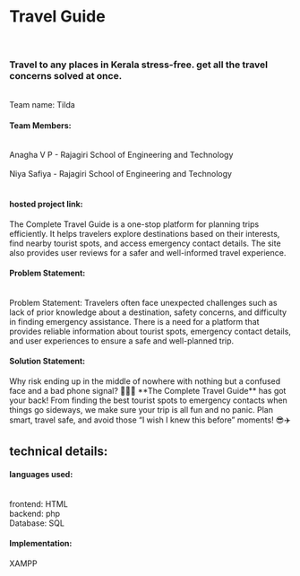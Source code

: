 <h1>Travel Guide</h1><br>
<h3>Travel to any places in Kerala stress-free. get all the travel concerns solved at once.</h3>
<br>Team name: Tilda<br>
<h4>Team Members:</h4>
 <br> <div>Anagha V P - Rajagiri School of Engineering and Technology</div>
 <br><div> Niya Safiya - Rajagiri School of Engineering and Technology<br></div>
<br><h4>hosted project link: </h4>
The Complete Travel Guide is a one-stop platform for planning trips efficiently. It helps travelers explore destinations based on their interests, find nearby tourist spots, and access emergency contact details. The site also provides user reviews for a safer and well-informed travel experience.<br>
<h4>Problem Statement:</h4><br>
<div>Problem Statement: 
Travelers often face unexpected challenges such as lack of prior knowledge about a destination, safety concerns, and difficulty in finding emergency assistance. There is a need for a platform that provides reliable information about tourist spots, emergency contact details, and user experiences to ensure a safe and well-planned trip.</div>
<h4>Solution Statement:</h4>
Why risk ending up in the middle of nowhere with nothing but a confused face and a bad phone signal? 🤔🚶‍♂️ **The Complete Travel Guide** has got your back! From finding the best tourist spots to emergency contacts when things go sideways, we make sure your trip is all fun and no panic. Plan smart, travel safe, and avoid those “I wish I knew this before” moments! 😎✈️<br>
<h2>technical details:</h2> 
<h4>languages used:</h4><br>
frontend: HTML<br>
backend: php<br>
Database: SQL<br>
<h4>Implementation: <br></h4>
XAMPP<br>
